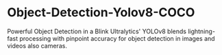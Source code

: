 # Object-Detection-Yolov8-COCO
Powerful Object Detection in a Blink Ultralytics' YOLOv8 blends lightning-fast processing with pinpoint accuracy for object detection in images and videos also cameras.
